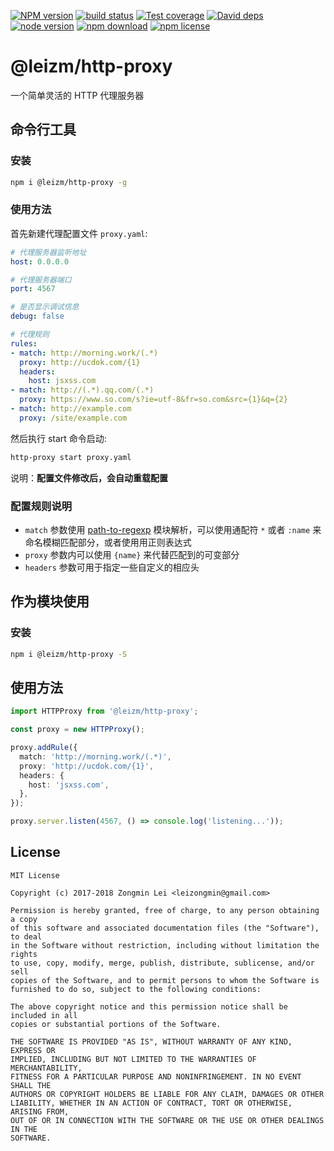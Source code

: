 [![NPM version][npm-image]][npm-url]
[![build status][travis-image]][travis-url]
[![Test coverage][coveralls-image]][coveralls-url]
[![David deps][david-image]][david-url]
[![node version][node-image]][node-url]
[![npm download][download-image]][download-url]
[![npm license][license-image]][download-url]

[npm-image]: https://img.shields.io/npm/v/@leizm/http-proxy.svg?style=flat-square
[npm-url]: https://npmjs.org/package/@leizm/http-proxy
[travis-image]: https://img.shields.io/travis/leizongmin/leizm-http-proxy.svg?style=flat-square
[travis-url]: https://travis-ci.org/leizongmin/leizm-http-proxy
[coveralls-image]: https://img.shields.io/coveralls/leizongmin/leizm-http-proxy.svg?style=flat-square
[coveralls-url]: https://coveralls.io/r/leizongmin/leizm-http-proxy?branch=master
[david-image]: https://img.shields.io/david/leizongmin/leizm-http-proxy.svg?style=flat-square
[david-url]: https://david-dm.org/leizongmin/leizm-http-proxy
[node-image]: https://img.shields.io/badge/node.js-%3E=_8.0-green.svg?style=flat-square
[node-url]: http://nodejs.org/download/
[download-image]: https://img.shields.io/npm/dm/@leizm/http-proxy.svg?style=flat-square
[download-url]: https://npmjs.org/package/@leizm/http-proxy
[license-image]: https://img.shields.io/npm/l/@leizm/http-proxy.svg

# @leizm/http-proxy

一个简单灵活的 HTTP 代理服务器

## 命令行工具

### 安装

```bash
npm i @leizm/http-proxy -g
```

### 使用方法

首先新建代理配置文件 `proxy.yaml`:

```yaml
# 代理服务器监听地址
host: 0.0.0.0

# 代理服务器端口
port: 4567

# 是否显示调试信息
debug: false

# 代理规则
rules:
- match: http://morning.work/(.*)
  proxy: http://ucdok.com/{1}
  headers:
    host: jsxss.com
- match: http://(.*).qq.com/(.*)
  proxy: https://www.so.com/s?ie=utf-8&fr=so.com&src={1}&q={2}
- match: http://example.com
  proxy: /site/example.com
```

然后执行 start 命令启动:

```bash
http-proxy start proxy.yaml
```

说明：**配置文件修改后，会自动重载配置**

### 配置规则说明

* `match` 参数使用 [path-to-regexp](https://www.npmjs.com/package/path-to-regexp) 模块解析，可以使用通配符
`*` 或者 `:name` 来命名模糊匹配部分，或者使用用正则表达式
* `proxy` 参数内可以使用 `{name}` 来代替匹配到的可变部分
* `headers` 参数可用于指定一些自定义的相应头

## 作为模块使用

### 安装

```bash
npm i @leizm/http-proxy -S
```

## 使用方法

```typescript
import HTTPProxy from '@leizm/http-proxy';

const proxy = new HTTPProxy();

proxy.addRule({
  match: 'http://morning.work/(.*)',
  proxy: 'http://ucdok.com/{1}',
  headers: {
    host: 'jsxss.com',
  },
});

proxy.server.listen(4567, () => console.log('listening...'));
```

## License

```text
MIT License

Copyright (c) 2017-2018 Zongmin Lei <leizongmin@gmail.com>

Permission is hereby granted, free of charge, to any person obtaining a copy
of this software and associated documentation files (the "Software"), to deal
in the Software without restriction, including without limitation the rights
to use, copy, modify, merge, publish, distribute, sublicense, and/or sell
copies of the Software, and to permit persons to whom the Software is
furnished to do so, subject to the following conditions:

The above copyright notice and this permission notice shall be included in all
copies or substantial portions of the Software.

THE SOFTWARE IS PROVIDED "AS IS", WITHOUT WARRANTY OF ANY KIND, EXPRESS OR
IMPLIED, INCLUDING BUT NOT LIMITED TO THE WARRANTIES OF MERCHANTABILITY,
FITNESS FOR A PARTICULAR PURPOSE AND NONINFRINGEMENT. IN NO EVENT SHALL THE
AUTHORS OR COPYRIGHT HOLDERS BE LIABLE FOR ANY CLAIM, DAMAGES OR OTHER
LIABILITY, WHETHER IN AN ACTION OF CONTRACT, TORT OR OTHERWISE, ARISING FROM,
OUT OF OR IN CONNECTION WITH THE SOFTWARE OR THE USE OR OTHER DEALINGS IN THE
SOFTWARE.
```
